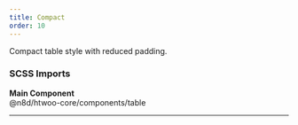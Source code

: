 ```yaml
---
title: Compact
order: 10
---
```


Compact table style with reduced padding.

### SCSS Imports

**Main Component**\
@n8d/htwoo-core/components/table

***